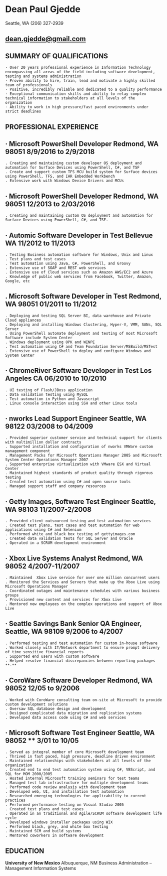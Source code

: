 # **Dean Paul Gjedde**

Seattle, WA
(206) 327-2939

## [**dean.gjedde@gmail.com**](dean.gjedde@gmail.com)

## **SUMMARY OF QUALIFICATIONS**

    · Over 20 years professional experience in Information Technology encompassing all areas of the field including software development, testing and systems administration
    · Proven ability to hire, train, lead and motivate a highly skilled team of professionals
    · Positive, incredibly reliable and dedicated to a quality performance
    · Exceptional communication skills and ability to relay complex technical information to stakeholders at all levels of the organization
    · Ability to work in high pressure/fast paced environments under strict deadlines

## **PROFESSIONAL EXPERIENCE**

## **·**  **Microsoft**  **PowerShell Developer**  Redmond, WA 98051             **8/9/2016 to 2/9/2018**

    . Creating and maintaining custom developer OS deployment and automation for Surface Devices using PowerShell, C#, and TSF
    . Create and support custom TFS MCU build system for Surface devices using PowerShell, TFS, and IAR Embedded Workbench
    . Extensive work with Windows Device Drivers and MCUs

## **·**  **Microsoft**  **PowerShell Developer**  Redmond, WA 98051             **12/2013 to 2/03/2016**

    . Creating and maintaining custom OS deployment and automation for Surface Devices using PowerShell, C#, and TSF.

## **·**  **Automic**   **Software Developer in Test**  Bellevue WA              **11/2012 to 11/2013**

    . Testing Business automation software for Windows, Unix and Linux
    . Test plans and test cases
    . Test automation using Java, C#, PowerShell, and Groovy
    . Extensive use of SOAP and REST web services
    . Extensive use of Cloud services such as Amazon AWS/EC2 and Azure
    . Knowledge of public web services from Facebook, Twitter, Amazon, Google, etc

## **.** **Microsoft**  **Software Developer in Test**  Redmond, WA 98051         **01/2011 to 11/2012**

    . Deploying and testing SQL Server BI, data warehouse and Private Cloud appliances
    . Deploying and installing Windows Clustering, Hyper-V, VMM, SANs, SQL Server
    . Using PowerShell automate deployment and testing of most Microsoft Software include System Center
    . Windows deployment using OPK and WINPE
    . Test automation using C# and Team Foundation Server/MSBuild/MSTest
    . Extensive use of PowerShell to deploy and configure Windows and System Center

## **·**  **ChromeRiver**  **Software Developer in Test**  Los Angeles CA         **06/2010 to 10/2010**

    . UI testing of Flash/JBoss application
    . Data validation testing using MySQL
    . Test automation in Python and Javascript
    . Linux console interaction using SSH and other Linux tools

## **·**  **nworks**  **Lead Support Engineer**  Seattle, WA 98122                **03/2008 to 04/2009**

    . Provided superior customer service and technical support for clients with multimillion dollar contracts
    . Supported installation and configuration of nworks VMWare custom management component
    . Management Packs for Microsoft Operations Manager 2005 and Microsoft System Center Operations Manager 2007
    . Supported enterprise virtualization with VMware ESX and Virtual Center
    . Maintained highest standards of product quality through rigorous testing
    . Created test automation using C# and open source tools
    . Managed support staff and company resources

## **·**  **Getty Images,**  **Software Test Engineer**  Seattle, WA 98103        **11/2007-2/2008**

    . Provided client outsourced testing and test automation services
    . Created test plans, test cases and test automation for web applications using C# and Selenium
    . Performed white and black box testing of gettyimages.com
    . Created data validation tests for SQL Server and Oracle
    . Operated in a SCRUM development environment

## **·**  **Xbox Live**  **Systems Analyst**  Redmond, WA 98052                  **4/2007-11/2007**

    . Maintained  Xbox Live service for over one million concurrent users
    . Monitored the Services and Servers that make up the Xbox Live using Microsoft Operations Manager
    . Coordinated outages and maintenance schedules with various business groups
    . Provisioned new content and services for Xbox Live
    . Mentored new employees on the complex operations and support of Xbox Live

## **·**  **Seattle Savings Bank**  **Senior QA Engineer,**  Seattle, WA 98109    **9/2006 to 4/2007**

    . Performed testing and test automation for custom in-house software
    . Worked closely with IT/Network department to ensure prompt delivery of time sensitive financial reports
    . Supported end users with custom software
    . Helped resolve financial discrepancies between reporting packages **·**

## **·** **CoroWare**  **Software Developer**  Redmond, WA 98052                  **12/05 to 9/2006**

    . Worked with CoroWare consulting team on-site at Microsoft to provide custom development solutions
    . Oversaw SQL database design and development
    . Designed complicated data migration and replication systems
    . Developed data access code using C# and web services

## **·**  **Microsoft**  **Software Test Engineer**  **Seattle, WA 98052          ** 3/01 to 10/05**

    . Served as integral member of core Microsoft development team
    . Thrived in fast paced, high pressure, deadline driven environment
    . Maintained relationships with stakeholders at all levels of the organization
    . Created end to end test automation system using C#, VBScript, and SQL for MOM 2000/2005
    . Hosted internal Microsoft training seminars for test teams
    . Managed test lab infrastructure for multiple development teams
    . Performed code review analysis with development team
    . Developed web, UI, and installation test automation
    . Researched emerging technologies for applicability to current practices
    . Performed performance testing on Visual Studio 2005
    . Created test plans and test cases
    . Operated in an traditional and Agile/SCRUM software development life cycle
    . Developed windows installer packages using WIX
    . Performed black, grey, and white box testing
    . Maintained SCM and build systems
    . Mentored coworkers in software development

## **EDUCATION**

**University of New Mexico**  Albuquerque, NM
Business Administration – Management Information Systems